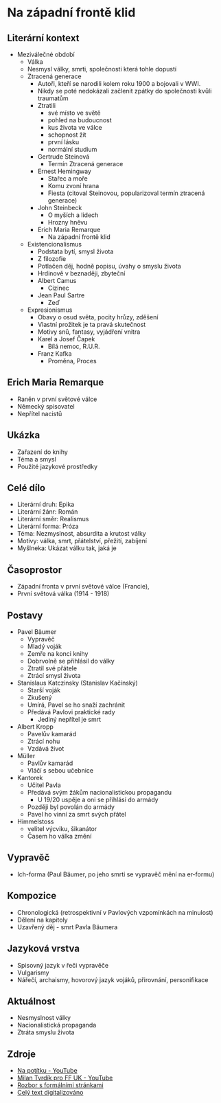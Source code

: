 # Na západní frontě klid

## Literární kontext
- Meziválečné období
    - Válka
    - Nesmysl války, smrti, společnosti která tohle dopustí
    - Ztracená generace
        - Autoři, kteří se narodili kolem roku 1900 a bojovali v WWI.
        - Nikdy se poté nedokázali začlenit zpátky do společnosti kvůli traumatům
        - Ztratili 
            - své místo ve světě
            - pohled na budoucnost
            - kus života ve válce
            - schopnost žít
            - první lásku
            - normální studium
        - Gertrude Steinová
            - Termín Ztracená generace
        - Ernest Hemingway
            - Stařec a moře
            - Komu zvoní hrana
            - Fiesta (citoval Steinovou, popularizoval termín ztracená generace)
        - John Steinbeck
            - O myších a lidech
            - Hrozny hněvu
        - Erich Maria Remarque
            - Na západní frontě klid
    - Existencionalismus
        - Podstata bytí, smysl života
        - Z filozofie
        - Potlačen děj, hodně popisu, úvahy o smyslu života
        - Hrdinově v beznaději, zbyteční
        - Albert Camus
            - Cizinec
        - Jean Paul Sartre
            - Zeď
    - Expresionismus
        - Obavy o osud světa, pocity hrůzy, zděšení
        - Vlastní prožitek je ta pravá skutečnost
        - Motivy snů, fantasy, vyjádření vnitra
        - Karel a Josef Čapek
            - Bílá nemoc, R.U.R.
        - Franz Kafka
            - Proměna, Proces

## Erich Maria Remarque

- Raněn v první světové válce
- Německý spisovatel
- Nepřítel nacistů

## Ukázka

- Zařazení do knihy
- Téma a smysl
- Použité jazykové prostředky

## Celé dílo

- Literární druh: Epika
- Literární žánr: Román
- Literární směr: Realismus
- Literární forma: Próza
- Téma: Nezmyslnost, absurdita a krutost války
- Motivy: válka, smrt, přátelství, přežití, zabíjení
- Myšlneka: Ukázat válku tak, jaká je

## Časoprostor

- Západní fronta v první světové válce (Francie), 
- První světová válka (1914 - 1918)

## Postavy

- Pavel Bäumer
    - Vypravěč
    - Mladý voják
    - Zemře na konci knihy
    - Dobrvolně se přihlásil do války
    - Ztratil své přátele
    - Ztrácí smysl života
- Stanislaus Katczinsky (Stanislav Kačínský)
    - Starší voják
    - Zkušený
    - Umírá, Pavel se ho snaží zachránit
    - Předává Pavlovi praktické rady
        - Jediný nepřítel je smrt
- Albert Kropp
    - Pavelův kamarád
    - Ztrácí nohu
    - Vzdává život
- Müller
    - Pavlův kamarád
    - Vláčí s sebou učebnice
- Kantorek
    - Učitel Pavla
    - Předává svým žákům nacionalistickou propagandu
        - U 19/20 uspěje a oni se přihlásí do armády
    - Později byl povolán do armády
    - Pavel ho vinní za smrt svých přátel
- Himmelstoss
    - velitel výcviku, šikanátor
    - Časem ho válka změní

## Vypravěč

- Ich-forma (Paul Bäumer, po jeho smrti se vypravěč mění na er-formu)

## Kompozice

- Chronologická (retrospektivní v Pavlových vzpomínkách na minulost)
- Dělení na kapitoly
- Uzavřený děj - smrt Pavla Bäumera

## Jazyková vrstva

- Spisovný jazyk v řeči vypravěče
- Vulgarismy
- Nářečí, archaismy, hovorový jazyk vojáků, přirovnání, personifikace

## Aktuálnost

- Nesmyslnost války
- Nacionalistická propaganda
- Ztráta smyslu života

## Zdroje
- [Na potítku - YouTube](https://www.youtube.com/watch?v=A7FqvYJ1MKA)
- [Milan Tvrdík pro FF UK - YouTube](https://www.youtube.com/watch?v=8a_FSi5UNRE)
- [Rozbor s formálními stránkami](https://rozbor-dila.cz/na-zapadni-fronte-klid-rozbor-dila-k-maturite-7/)
- [Celý text digitalizováno](https://www.gmct.cz/media/files/library/PDF/Na%20z%C3%A1padn%C3%AD%20front%C4%9B%20klid%20-%20Erich%20Maria%20Remarque.pdf)